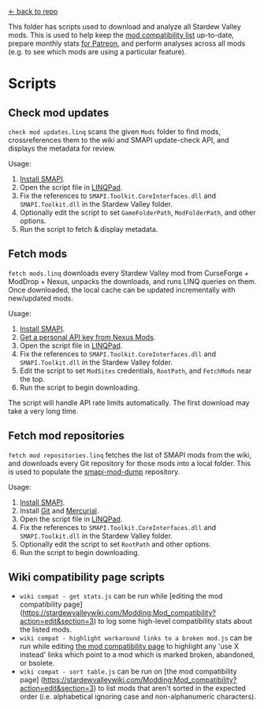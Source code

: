 [← back to repo](../)

This folder has scripts used to download and analyze all Stardew Valley mods. This is used to help
keep the [mod compatibility list](https://stardewvalleywiki.com/Modding:Mod_compatibility#SMAPI_mods)
up-to-date, prepare monthly stats [for Patreon](https://www.patreon.com/pathoschild), and perform
analyses across all mods (e.g. to see which mods are using a particular feature).

# Scripts
## Check mod updates
`check mod updates.linq` scans the given `Mods` folder to find mods, crossreferences them to
the wiki and SMAPI update-check API, and displays the metadata for review.

Usage:
1. [Install SMAPI](https://smapi.io/).
2. Open the script file in [LINQPad](https://www.linqpad.net).
3. Fix the references to `SMAPI.Toolkit.CoreInterfaces.dll` and `SMAPI.Toolkit.dll` in the Stardew
   Valley folder.
4. Optionally edit the script to set `GameFolderPath`, `ModFolderPath`, and other options.
5. Run the script to fetch & display metadata.

## Fetch mods
`fetch mods.linq` downloads every Stardew Valley mod from CurseForge + ModDrop + Nexus, unpacks the
downloads, and runs LINQ queries on them. Once downloaded, the local cache can be updated
incrementally with new/updated mods.

Usage:
1. [Install SMAPI](https://smapi.io/).
2. [Get a personal API key from Nexus Mods](https://www.nexusmods.com/users/myaccount?tab=api).
3. Open the script file in [LINQPad](https://www.linqpad.net).
4. Fix the references to `SMAPI.Toolkit.CoreInterfaces.dll` and `SMAPI.Toolkit.dll` in the Stardew
   Valley folder.
5. Edit the script to set `ModSites` credentials, `RootPath`, and `FetchMods` near the top.
6. Run the script to begin downloading.

The script will handle API rate limits automatically. The first download may take a very long time.

## Fetch mod repositories
`fetch mod repositories.linq` fetches the list of SMAPI mods from the wiki, and downloads every
Git repository for those mods into a local folder. This is used to populate the [smapi-mod-dump](https://github.com/Pathoschild/smapi-mod-dump)
repository.

Usage:
1. [Install SMAPI](https://smapi.io/).
2. Install [Git](https://git-scm.com) and [Mercurial](https://www.mercurial-scm.org).
3. Open the script file in [LINQPad](https://www.linqpad.net).
4. Fix the references to `SMAPI.Toolkit.CoreInterfaces.dll` and `SMAPI.Toolkit.dll` in the Stardew
   Valley folder.
5. Optionally edit the script to set `RootPath` and other options.
6. Run the script to begin downloading.

## Wiki compatibility page scripts
* `wiki compat - get stats.js` can be run while [editing the mod compatibility page]
  (https://stardewvalleywiki.com/Modding:Mod_compatibility?action=edit&section=3)
  to log some high-level compatibility stats about the listed mods.
* `wiki compat - highlight workaround links to a broken mod.js` can be run while editing [the mod
  compatibility page](https://stardewvalleywiki.com/Modding:Mod_compatibility)
  to highlight any 'use X instead' links which point to a mod which is marked broken, abandoned, or bsolete.
* `wiki compat - sort table.js` can be run on [the mod compatibility page]
  (https://stardewvalleywiki.com/Modding:Mod_compatibility?action=edit&section=3) to list mods that
  aren't sorted in the expected order (i.e. alphabetical ignoring case and non-alphanumeric
  characters).